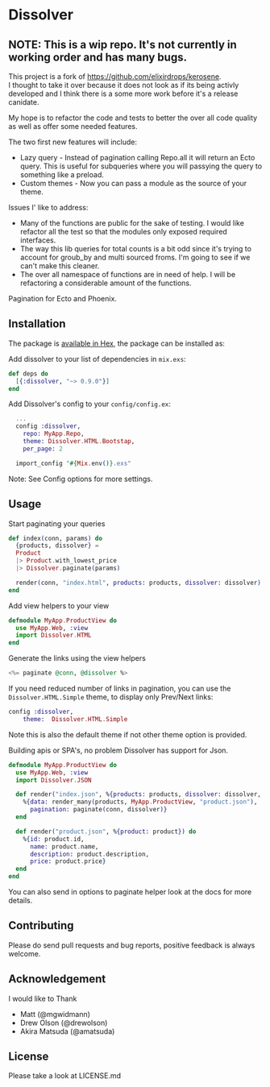# Dissolver
## NOTE: This is a wip repo. It's not currently in working order and has many bugs. 

This project is a fork of https://github.com/elixirdrops/kerosene.   
I thought to take it over because it does not look as if its being activly developed
and I think there is a some more work before it's a release canidate.

My hope is to refactor the code and tests to better the over all code quality as well as offer some needed features. 

The two first new features will include:
* Lazy query - Instead of pagination calling Repo.all it will return an Ecto query. This is useful for subqueries where you will passying the query to something like a preload. 
* Custom themes - Now you can pass a module as the source of your theme. 

Issues I' like to address:
* Many of the functions are public for the sake of testing. I would like refactor all the test so that the modules only exposed required interfaces. 
* The way this lib queries for total counts is a bit odd since it's trying to account for groub_by and multi sourced froms. I'm going to see if we can't make this cleaner. 
* The over all namespace of functions are in need of help. I will be refactoring a considerable amount of the functions. 

Pagination for Ecto and Phoenix.


## Installation

The package is [available in Hex](https://hex.pm/packages/dissolver), the package can be installed as:

Add dissolver to your list of dependencies in `mix.exs`:
```elixir
def deps do
  [{:dissolver, "~> 0.9.0"}]
end
```

Add Dissolver's config to your `config/config.ex`:
```elixir
  ...
  config :dissolver,
    repo: MyApp.Repo, 
    theme: Dissolver.HTML.Bootstap, 
    per_page: 2

  import_config "#{Mix.env()}.exs"
```
Note: See Config options for more settings.

## Usage
Start paginating your queries 
```elixir
def index(conn, params) do
  {products, dissolver} =
  Product
  |> Product.with_lowest_price
  |> Dissolver.paginate(params)

  render(conn, "index.html", products: products, dissolver: dissolver)
end
```

Add view helpers to your view 
```elixir
defmodule MyApp.ProductView do
  use MyApp.Web, :view
  import Dissolver.HTML
end
```

Generate the links using the view helpers
```elixir
<%= paginate @conn, @dissolver %>
```

If you need reduced number of links in pagination, you can use the `Dissolver.HTML.Simple` theme, to display only Prev/Next links:
```elixir
config :dissolver,
	theme:  Dissolver.HTML.Simple
```
Note this is also the default theme if not other theme option is provided. 

Building apis or SPA's, no problem Dissolver has support for Json.

```elixir
defmodule MyApp.ProductView do
  use MyApp.Web, :view
  import Dissolver.JSON

  def render("index.json", %{products: products, dissolver: dissolver, conn: conn}) do
    %{data: render_many(products, MyApp.ProductView, "product.json"),
      pagination: paginate(conn, dissolver)}
  end

  def render("product.json", %{product: product}) do
    %{id: product.id,
      name: product.name,
      description: product.description,
      price: product.price}
  end
end
```


You can also send in options to paginate helper look at the docs for more details.

## Contributing
	
Please do send pull requests and bug reports, positive feedback is always welcome.


## Acknowledgement

I would like to Thank

* Matt (@mgwidmann)
* Drew Olson (@drewolson)
* Akira Matsuda (@amatsuda)

## License

Please take a look at LICENSE.md
